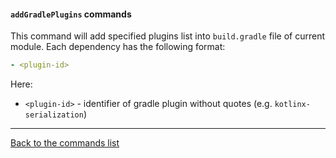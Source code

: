 #### `addGradlePlugins` commands

This command will add specified plugins list into `build.gradle` file of current module.
Each dependency has the following format:

```yaml
- <plugin-id>
```

Here:

- `<plugin-id>` - identifier of gradle plugin without quotes  (e.g. `kotlinx-serialization`)

--- 

[Back to the commands list](../RECIPE.md)
